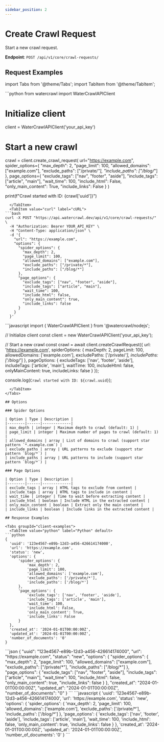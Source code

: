 ```yaml
---
sidebar_position: 2
---
```


# Create Crawl Request

Start a new crawl request.

**Endpoint**: `POST /api/v1/core/crawl-requests/`

## Request Examples

import Tabs from '@theme/Tabs';
import TabItem from '@theme/TabItem';

<Tabs groupId="client-examples">
  <TabItem value="python" label="Python" default>
```python
from watercrawl import WaterCrawlAPIClient

# Initialize client
client = WaterCrawlAPIClient('your_api_key')

# Start a new crawl
crawl = client.create_crawl_request(
    url="https://example.com",
    spider_options={
        "max_depth": 2,
        "page_limit": 100,
        "allowed_domains": ["example.com"],
        "exclude_paths": ["/private/*"],
        "include_paths": ["/blog/*"]
    },
    page_options={
        "exclude_tags": ["nav", "footer", "aside"],
        "include_tags": ["article", "main"],
        "wait_time": 100,
        "include_html": False,
        "only_main_content": True,
        "include_links": False
    }
)

print(f"Crawl started with ID: {crawl['uuid']}")
```
  </TabItem>
  <TabItem value="curl" label="cURL">
```bash
curl -X POST "https://api.watercrawl.dev/api/v1/core/crawl-requests/" \
  -H "Authorization: Bearer YOUR_API_KEY" \
  -H "Content-Type: application/json" \
  -d '{
    "url": "https://example.com",
    "options": {
      "spider_options": {
        "max_depth": 2,
        "page_limit": 100,
        "allowed_domains": ["example.com"],
        "exclude_paths": ["/private/*"],
        "include_paths": ["/blog/*"]
      },
      "page_options": {
        "exclude_tags": ["nav", "footer", "aside"],
        "include_tags": ["article", "main"],
        "wait_time": 100,
        "include_html": false,
        "only_main_content": true,
        "include_links": false
      }
    }
  }'
```
  </TabItem>
  <TabItem value="node" label="Node.js">
```javascript
import { WaterCrawlAPIClient } from '@watercrawl/nodejs';

// Initialize client
const client = new WaterCrawlAPIClient('your_api_key');

// Start a new crawl
const crawl = await client.createCrawlRequest({
    url: 'https://example.com',
    spiderOptions: {
        maxDepth: 2,
        pageLimit: 100,
        allowedDomains: ['example.com'],
        excludePaths: ['/private/*'],
        includePaths: ['/blog/*']
    },
    pageOptions: {
        excludeTags: ['nav', 'footer', 'aside'],
        includeTags: ['article', 'main'],
        waitTime: 100,
        includeHtml: false,
        onlyMainContent: true,
        includeLinks: false
    }
});

console.log(`Crawl started with ID: ${crawl.uuid}`);
```
  </TabItem>
</Tabs>

## Options

### Spider Options

| Option | Type | Description |
|--------|------|-------------|
| max_depth | integer | Maximum depth to crawl (default: 1) |
| page_limit | integer | Maximum number of pages to crawl (default: 1) |
| allowed_domains | array | List of domains to crawl (support star pattern `*.example.com`) |
| exclude_paths | array | URL patterns to exclude (support star pattern `blog/*`) |
| include_paths | array | URL patterns to include (support star pattern `blog/*`) |

### Page Options

| Option | Type | Description |
|--------|------|-------------|
| exclude_tags | array | HTML tags to exclude from content |
| include_tags | array | HTML tags to include in content |
| wait_time | integer | Time to wait before extracting content |
| include_html | boolean | Include HTML in the extracted content |
| only_main_content | boolean | Extract only the main content |
| include_links | boolean | Include links in the extracted content |

## Response Examples

<Tabs groupId="client-examples">
  <TabItem value="python" label="Python" default>
```python
{
  'uuid': '123e4567-e89b-12d3-a456-426614174000',
  'url': 'https://example.com',
  'status': 'new',
  'options': {
      'spider_options': {
          'max_depth': 2,
          'page_limit': 100,
          'allowed_domains': ['example.com'],
          'exclude_paths': ['/private/*'],
          'include_paths': ['/blog/*']
      },
      'page_options': {
          'exclude_tags': ['nav', 'footer', 'aside'],
          'include_tags': ['article', 'main'],
          'wait_time': 100,
          'include_html': False,
          'only_main_content': True,
          'include_links': False
      }
  },
  'created_at': '2024-01-01T00:00:00Z',
  'updated_at': '2024-01-01T00:00:00Z',
  'number_of_documents': '0'
}
```
  </TabItem>
  <TabItem value="curl" label="cURL">
```json
{
  "uuid": "123e4567-e89b-12d3-a456-426614174000",
  "url": "https://example.com",
  "status": "new",
  "options": {
    "spider_options": {
      "max_depth": 2,
      "page_limit": 100,
      "allowed_domains": ["example.com"],
      "exclude_paths": ["/private/*"],
      "include_paths": ["/blog/*"]
    },
    "page_options": {
      "exclude_tags": ["nav", "footer", "aside"],
      "include_tags": ["article", "main"],
      "wait_time": 100,
      "include_html": false,
      "only_main_content": true,
      "include_links": false
    }
  },
  "created_at": "2024-01-01T00:00:00Z",
  "updated_at": "2024-01-01T00:00:00Z",
  "number_of_documents": "0"
}
```
  </TabItem>
  <TabItem value="node" label="Node.js">
```javascript
{
  'uuid': '123e4567-e89b-12d3-a456-426614174000',
  'url': 'https://example.com',
  'status': 'new',
  'options': {
      'spider_options': {
          'max_depth': 2,
          'page_limit': 100,
          'allowed_domains': ['example.com'],
          'exclude_paths': ['/private/*'],
          'include_paths': ['/blog/*']
      },
      'page_options': {
          'exclude_tags': ['nav', 'footer', 'aside'],
          'include_tags': ['article', 'main'],
          'wait_time': 100,
          'include_html': false,
          'only_main_content': true,
          'include_links': false
      }
  },
  'created_at': '2024-01-01T00:00:00Z',
  'updated_at': '2024-01-01T00:00:00Z',
  'number_of_documents': '0'
}
```
  </TabItem>
</Tabs>
